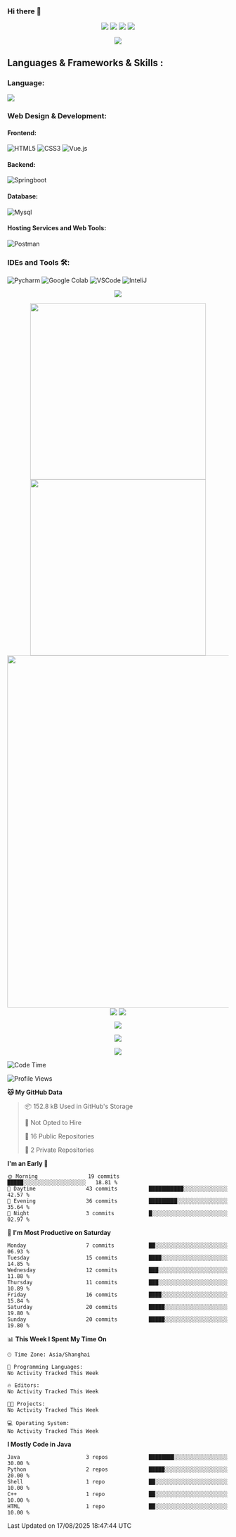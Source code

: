 ### Hi there 👋

<!--
**mxt1022/mxt1022** is a ✨ _special_ ✨ repository because its `README.md` (this file) appears on your GitHub profile.

Here are some ideas to get you started:

- 🔭 I’m currently working on ...
- 🌱 I’m currently learning ...
- 👯 I’m looking to collaborate on ...
- 🤔 I’m looking for help with ...
- 💬 Ask me about ...
- 📫 How to reach me: ...
- 😄 Pronouns: ...
- ⚡ Fun fact: ...
-->
<!-- https://github.com/badges/shields -->
<p align="center">
<a href="https://github.com/mxt1022"><img src="https://img.shields.io/badge/GitHub-mxt1022-blue?logo=github" /></a>
<a href="https://space.bilibili.com/48194734"><img src="https://img.shields.io/badge/哔哩哔哩-每一天都在rp---pink?logo=bilibili" /></a>
<!--<img src="https://img.shields.io/badge/QQ-2951256653-green?logo=tencentqq" />-->
<!-- https://github.com/antonkomarev/github-profile-views-counter -->
<img src="https://komarev.com/ghpvc/?username=mxt1022&abbreviated=true&color=yellow" />
<img src="http://img.shields.io/badge/Code%20Time-10%20mins-blue"></a>
</p>
<p align="center">
<img src="https://capsule-render.vercel.app/api?type=waving&color=timeGradient&height=300&&section=header&text=HI%20THERE!&fontSize=90&fontAlign=50&fontAlignY=30&desc=This%20is%20mxt1022!&descAlign=50&descSize=30&descAlignY=60&animation=twinkling" />
</p>

## Languages & Frameworks & Skills :

### Language:
<img align="center" src="https://skillicons.dev/icons?i=py,c,cpp,java,html,css,js,md,matlab&theme=light" />

### Web Design & Development:
#### Frontend:
![HTML5](https://img.shields.io/badge/-HTML5-E34F26?style=for-the-badge&logo=html5&logoColor=white)
![CSS3](https://img.shields.io/badge/-CSS3-1572B6?style=for-the-badge&logo=css3)
![Vue.js](https://img.shields.io/badge/-Vue.js-145316?style=for-the-badge&logo=Vue.js&logoColor=white)

#### Backend:
![Springboot](https://img.shields.io/badge/Springboot-43853D.svg?style=for-the-badge&logo=springboot&logoColor=white)

#### Database:
![Mysql](https://img.shields.io/badge/MySql-13453D.svg?style=for-the-badge&logo=mysql&logoColor=white)

#### Hosting Services and Web Tools:
![Postman](https://img.shields.io/badge/Postman-78853D.svg?style=for-the-badge&logo=postman&logoColor=white)


### IDEs and Tools 🛠:
![Pycharm](https://img.shields.io/badge/Pycharm-000000?style=for-the-badge&logo=pycharm&logoColor=white)
![Google Colab](https://img.shields.io/badge/Colab-F9AB00?style=for-the-badge&logo=googlecolab&color=525252)
![VSCode](https://img.shields.io/badge/Visual_Studio_Code-0078D4?style=for-the-badge&logo=visual%20studio%20code&logoColor=white)
![InteliJ](https://img.shields.io/badge/IntelliJ_IDEA-000000.svg?style=for-the-badge&logo=intellij-idea&logoColor=white)

<!-- https://github.com/DenverCoder1/readme-typing-svg -->
<p align="center">
<img src="https://readme-typing-svg.demolab.com?font=Orbitron&size=25&pause=1000&center=true&vCenter=true&random=false&width=600&lines=Welcome+to+my+GitHub+profile+page!;I+am+super+obsessed+with+programming!" />
</p>

<p align="center">
<!-- https://github.com/anuraghazra/github-readme-stats -->
<img align="center" width="400" src="https://github-readme-stats.vercel.app/api?username=mxt1022&theme=transparent&show_icons=true&hide_border=true" />
<!-- https://github.com/DenverCoder1/github-readme-streak-stats -->
<img align="center" width="400" src="https://streak-stats.demolab.com?user=mxt1022&theme=transparent&date_format=%5BY.%5Dn.j&hide_border=true" />
<br/>
<!-- https://github.com/Ashutosh00710/github-readme-activity-graph -->
<img width="800" src="https://github-readme-activity-graph.vercel.app/graph?username=mxt1022&theme=github-compact&hide_border=true&area=true" />
<br/>
<!-- https://github.com/anuraghazra/github-readme-stats -->
<img align="center" src="https://github-readme-stats.vercel.app/api/wakatime?username=mxt1022&theme=transparent&hide_border=true&layout=compact&langs_count=22" />
<!-- https://github.com/anuraghazra/github-readme-stats -->
<img align="center" src="https://github-readme-stats.vercel.app/api/top-langs/?username=mxt1022&theme=transparent&hide_border=true&layout=donut-vertical&langs_count=6" />
<br/>
<!-- https://github.com/tandpfun/skill-icons -->

</p>

<!-- https://github.com/kyechan99/capsule-render -->
<!--<p align="center">
<img src="https://capsule-render.vercel.app/api?type=waving&color=timeGradient&height=300&&section=footer&text=THE%20END!&fontSize=90&fontAlign=50&fontAlignY=70&desc=Hope%20your%20program%20is%20bug-free!&descAlign=50&descSize=30&descAlignY=40&animation=twinkling" />
</p>-->

<!--mxt1022's GitHub | Languages Over Time(https://quine.sh?utm_source=widgets&utm_campaign=mxt1022)-->
<p align="center">
<img src="https://stats.quine.sh/mxt1022/languages-over-time?theme=dark">
</p>

<!--mxt1022's GitHub | Stats(https://quine.sh?utm_source=widgets&utm_campaign=mxt1022)-->
<p align="center">
<img src="https://stats.quine.sh/mxt1022/github?theme=dark">
</p>

<!--mxt1022's GitHub | Topics Over Time(https://quine.sh?utm_source=widgets&utm_campaign=mxt1022)-->
<p align="center">
<img src="https://stats.quine.sh/mxt1022/topics-over-time?theme=dark&center=true">
</p>

<!--START_SECTION:waka-->
![Code Time](http://img.shields.io/badge/Code%20Time-63%20hrs-blue)

![Profile Views](http://img.shields.io/badge/Profile%20Views-0-blue)

**🐱 My GitHub Data** 

> 📦 152.8 kB Used in GitHub's Storage 
 > 
> 🚫 Not Opted to Hire
 > 
> 📜 16 Public Repositories 
 > 
> 🔑 2 Private Repositories 
 > 
**I'm an Early 🐤** 

```text
🌞 Morning                19 commits          █████░░░░░░░░░░░░░░░░░░░░   18.81 % 
🌆 Daytime                43 commits          ███████████░░░░░░░░░░░░░░   42.57 % 
🌃 Evening                36 commits          █████████░░░░░░░░░░░░░░░░   35.64 % 
🌙 Night                  3 commits           █░░░░░░░░░░░░░░░░░░░░░░░░   02.97 % 
```
📅 **I'm Most Productive on Saturday** 

```text
Monday                   7 commits           ██░░░░░░░░░░░░░░░░░░░░░░░   06.93 % 
Tuesday                  15 commits          ████░░░░░░░░░░░░░░░░░░░░░   14.85 % 
Wednesday                12 commits          ███░░░░░░░░░░░░░░░░░░░░░░   11.88 % 
Thursday                 11 commits          ███░░░░░░░░░░░░░░░░░░░░░░   10.89 % 
Friday                   16 commits          ████░░░░░░░░░░░░░░░░░░░░░   15.84 % 
Saturday                 20 commits          █████░░░░░░░░░░░░░░░░░░░░   19.80 % 
Sunday                   20 commits          █████░░░░░░░░░░░░░░░░░░░░   19.80 % 
```


📊 **This Week I Spent My Time On** 

```text
🕑︎ Time Zone: Asia/Shanghai

💬 Programming Languages: 
No Activity Tracked This Week

🔥 Editors: 
No Activity Tracked This Week

🐱‍💻 Projects: 
No Activity Tracked This Week

💻 Operating System: 
No Activity Tracked This Week
```

**I Mostly Code in Java** 

```text
Java                     3 repos             ████████░░░░░░░░░░░░░░░░░   30.00 % 
Python                   2 repos             █████░░░░░░░░░░░░░░░░░░░░   20.00 % 
Shell                    1 repo              ██░░░░░░░░░░░░░░░░░░░░░░░   10.00 % 
C++                      1 repo              ██░░░░░░░░░░░░░░░░░░░░░░░   10.00 % 
HTML                     1 repo              ██░░░░░░░░░░░░░░░░░░░░░░░   10.00 % 
```




 Last Updated on 17/08/2025 18:47:44 UTC
<!--END_SECTION:waka-->
